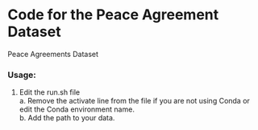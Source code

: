 # Code for the Peace Agreement Dataset
Peace Agreements Dataset

### Usage:

1. Edit the run.sh file <br />
    a. Remove the activate line from the file if you are not using Conda or edit the Conda environment name. <br />
    b. Add the path to your data. <br />

